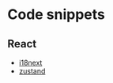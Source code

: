 # Code snippets

## React

- [i18next](/react/react-i18next.md)
- [zustand](/react/react-zustand.md)
